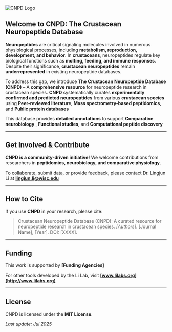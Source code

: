 ![CNPD Logo](https://raw.githubusercontent.com/huongtran182/CNPD/main/Assets/Img/CNPD_Banner.png)

## Welcome to CNPD: The Crustacean Neuropeptide Database

**Neuropeptides** are critical signaling molecules involved in numerous physiological processes, including **metabolism, reproduction, development, and behavior**. In **crustaceans**, neuropeptides regulate key biological functions such as **molting, feeding, and immune responses**. Despite their significance, **crustacean neuropeptides** remain **underrepresented** in existing neuropeptide databases.

To address this gap, we introduce **The Crustacean Neuropeptide Database (CNPD)** – A **comprehensive resource** for neuropeptide research in crustacean species. **CNPD** systematically curates **experimentally confirmed and predicted neuropeptides** from various **crustacean species** using **Peer-reviewed literature**, **Mass spectrometry-based peptidomics**, and **Public protein databases**

This database provides **detailed annotations** to support **Comparative neurobiology** , **Functional studies**, and **Computational peptide discovery**

---

## Get Involved & Contribute 

**CNPD is a community-driven initiative!** We welcome contributions from researchers in **peptidomics, neurobiology, and comparative physiology**.

To collaborate, submit data, or provide feedback, please contact Dr. Lingjun Li at **[lingjun.li@wisc.edu](mailto:lingjun.li@wisc.edu)**  

---

## How to Cite

If you use **CNPD** in your research, please cite:

> Crustacean Neuropeptide Database (CNPD): A curated resource for neuropeptide research in crustacean species.
> *[Authors]*. [Journal Name], [Year]. DOI: [XXXX].

---

## Funding

This work is supported by **[Funding Agencies]**  

For other tools developed by the Li Lab, visit **[www.lilabs.org](http://www.lilabs.org)**  

---

## License
CNPD is licensed under the **MIT License**.  

*Last update: Jul 2025*
